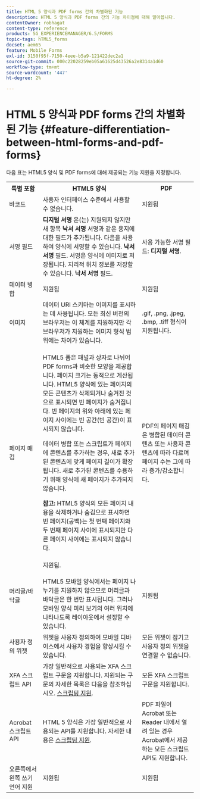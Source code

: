 ```yaml
---
title: HTML 5 양식과 PDF forms 간의 차별화된 기능
description: HTML 5 양식과 PDF forms 간의 기능 차이점에 대해 알아봅니다.
contentOwner: robhagat
content-type: reference
products: SG_EXPERIENCEMANAGER/6.5/FORMS
topic-tags: hTML5_forms
docset: aem65
feature: Mobile Forms
exl-id: 3150f95f-7150-4eee-b5a9-121422dec2a1
source-git-commit: 000c22028259eb05a61625d43526a2e8314a1d60
workflow-type: tm+mt
source-wordcount: '447'
ht-degree: 2%

---
```


# HTML 5 양식과 PDF forms 간의 차별화된 기능 {#feature-differentiation-between-html-forms-and-pdf-forms}

다음 표는 HTML5 양식 및 PDF forms에 대해 제공되는 기능 지원을 지정합니다.

<table>
 <tbody>
  <tr>
   <th>특별 포함</th>
   <th>HTML5 양식</th>
   <th>PDF</th>
  </tr>
  <tr>
   <td>바코드<br /> </td>
   <td>사용자 인터페이스 수준에서 사용할 수 없습니다. </td>
   <td>지원됨</td>
  </tr>
  <tr>
   <td>서명 필드<br /> </td>
   <td><strong>디지털 서명</strong> 은(는) 지원되지 않지만 새 항목 <strong>낙서 서명</strong> 서명과 같은 용지에 대한 필드가 추가됩니다. 다음을 사용하여 양식에 서명할 수 있습니다. <strong>낙서 서명</strong> 필드. 서명은 양식에 이미지로 저장됩니다. 지리적 위치 정보를 저장할 수 있습니다. <strong>낙서 서명</strong> 필드.</td>
   <td>사용 가능한 서명 필드: <strong>디지털 서명</strong>.</td>
  </tr>
  <tr>
   <td>데이터 병합</td>
   <td>지원됨</td>
   <td>지원됨</td>
  </tr>
  <tr>
   <td>이미지</td>
   <td>데이터 URI 스키마는 이미지를 표시하는 데 사용됩니다. 모든 최신 버전의 브라우저는 이 체계를 지원하지만 각 브라우저가 지원하는 이미지 형식 범위에는 차이가 있습니다.<br /> </td>
   <td>.gif, .png, .jpeg, .bmp, .tiff 형식이 지원됩니다.</td>
  </tr>
  <tr>
   <td>페이지 매김<br /> </td>
   <td><p>HTML5 폼은 패널과 상자로 나뉘어 PDF forms과 비슷한 모양을 제공합니다. 페이지 크기는 동적으로 계산됩니다. HTML5 양식에 있는 페이지의 모든 콘텐츠가 삭제되거나 숨겨진 것으로 표시되면 빈 페이지가 숨겨집니다. 빈 페이지의 위와 아래에 있는 페이지 사이에는 빈 공간(빈 공간)이 표시되지 않습니다.</p> <p>데이터 병합 또는 스크립트가 페이지에 콘텐츠를 추가하는 경우, 새로 추가된 콘텐츠에 맞게 페이지 길이가 확장됩니다. 새로 추가된 콘텐츠를 수용하기 위해 양식에 새 페이지가 추가되지 않습니다. </p> <p><strong>참고:</strong> HTML5 양식의 모든 페이지 내용을 삭제하거나 숨김으로 표시하면 빈 페이지(공백)는 첫 번째 페이지와 두 번째 페이지 사이에 표시되지만 다른 페이지 사이에는 표시되지 않습니다.</p> </td>
   <td>PDF의 페이지 매김 은 병합된 데이터 콘텐츠 또는 사용자 콘텐츠에 따라 다르며 페이지 수는 그에 따라 증가/감소합니다.</td>
  </tr>
  <tr>
   <td>머리글/바닥글 </td>
   <td>지원됨. <br /> <br /> HTML5 모바일 양식에서는 페이지 나누기를 지원하지 않으므로 머리글과 바닥글은 한 번만 표시됩니다. 그러나 모바일 양식 미리 보기의 여러 위치에 나타나도록 레이아웃에서 설정할 수 있습니다.<br /> </td>
   <td>지원됨</td>
  </tr>
  <tr>
   <td>사용자 정의 위젯</td>
   <td>위젯을 사용자 정의하여 모바일 디바이스에서 사용자 경험을 향상시킬 수 있습니다.<br /> </td>
   <td>모든 위젯이 잠기고 사용자 정의 위젯을 연결할 수 없습니다.<br /> </td>
  </tr>
  <tr>
   <td>XFA 스크립트 API</td>
   <td>가장 일반적으로 사용되는 XFA 스크립트 구문을 지원합니다. 지원되는 구문의 자세한 목록은 다음을 참조하십시오. <a href="/help/forms/using/scripting-support.md">스크립팅 지원</a>.</td>
   <td>모든 XFA 스크립트 구문을 지원합니다.</td>
  </tr>
  <tr>
   <td>Acrobat 스크립트 API </td>
   <td>HTML 5 양식은 가장 일반적으로 사용되는 API를 지원합니다. 자세한 내용은 <a href="/help/forms/using/scripting-support.md">스크립팅 지원</a>.</td>
   <td>PDF 파일이 Acrobat 또는 Reader 내에서 열려 있는 경우 Acrobat에서 제공하는 모든 스크립트 API도 지원합니다.</td>
  </tr>
  <tr>
   <td>오른쪽에서 왼쪽 쓰기 언어 지원 </td>
   <td>지원됨</td>
   <td>지원됨</td>
  </tr>
 </tbody>
</table>

<!--Follow the best practices to enable a form template for HTML5 renditions and ensure that the behavior and appearance of HTML5 forms and XFA-based PDF is consistent. For detailed list of best practices, see [Best practices to design an HTML5 form.](/help/forms/using/best-practices-design-html5-forms.md)-->
